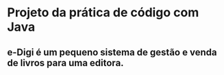 # Projeto da prática de código com Java

## e-Digi é um pequeno sistema de gestão e venda de livros para uma editora.